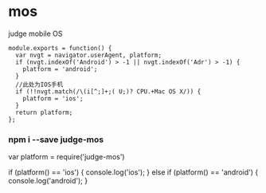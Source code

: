 # mos

judge mobile OS

```
module.exports = function() {
  var nvgt = navigator.userAgent, platform;
  if (nvgt.indexOf('Android') > -1 || nvgt.indexOf('Adr') > -1) {
    platform = 'android';
  }
  //此处为IOS手机
  if (!!nvgt.match(/\(i[^;]+;( U;)? CPU.+Mac OS X/)) {
    platform = 'ios';
  }
  return platform;
};
```

### npm i --save judge-mos

var platform = require('judge-mos')

if (platform() == 'ios') {
   console.log('ios');
} else if (platform() == 'android') {
  console.log('android');
}
